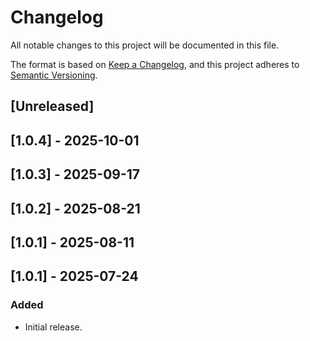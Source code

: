 # Changelog

All notable changes to this project will be documented in this file.

The format is based on [Keep a Changelog](https://keepachangelog.com/en/1.0.0/),
and this project adheres to [Semantic Versioning](https://semver.org/spec/v2.0.0.html).

## [Unreleased]

## [1.0.4] - 2025-10-01

## [1.0.3] - 2025-09-17

## [1.0.2] - 2025-08-21

## [1.0.1] - 2025-08-11

## [1.0.1] - 2025-07-24

### Added
- Initial release.
